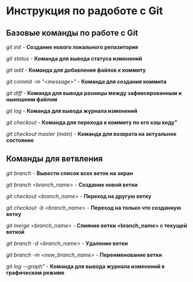 # Инструкция по радоботе с Git

## Базовые команды по работе с Git

*git init* - **Создание нового локального репазитория**

*git status* - **Команда для вывода статуса изменений**

*git add* - **Команда для добавления файлов к коммиту**

*git commit -m "\<message>"* - **Команда для создания коммита**

*git diff* - **Команда для вывода разницы между зафиксированным и нынешним файлом**

*git log* - **Команда для вывода журнала изменений**

*git checkout <commit code>* - **Команда для перехода к коммиту по его хэш коду"**

*git checkout master (main)* - **Команда для возврата на актуальное состояние**

## Команды для ветвления

*git branch* - **Вывести список всех веток на экран**

*git branch <branch_name>* - **Создание новой ветки**

*git checkout <branch_name>* - **Переход на другую ветку**

*git checkout -b <branch_name>* - **Переход на только что созданную ветку**

*git merge <branch_name>* - **Слияние ветки <branch_name> с текущей веткой**

*git branch -d <branch_name>* - **Удаление ветки**

*git branch -m <new_branch_name>* - **Переименование ветки**

*git log --graph"* - **Команда для вывода журнала изменений в графическом режиме**